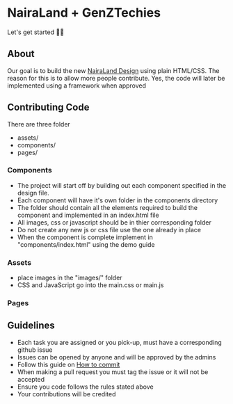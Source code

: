 # NairaLand + GenZTechies

Let's get started 🚀🚀

## About
Our goal is to build the new [NairaLand Design]() using plain HTML/CSS. The reason for this is to allow more people contribute. Yes, the code will later be implemented using a framework when approved

## Contributing Code
There are three folder 
- assets/
- components/
- pages/

### Components
- The project will start off by building out each component specified in the design file. 
- Each component will have it's own folder in the components directory 
- The folder should contain all the elements required to build the component and implemented in an index.html file
- All images, css or javascript should be in thier corresponding folder
- Do not create any new js or css file use the one already in place
- When the component is complete implement in "components/index.html" using the demo guide

### Assets
- place images in the "images/" folder
- CSS and JavaScript go into the main.css or main.js

### Pages


## Guidelines
- Each task you are assigned or you pick-up, must have a corresponding github issue
- Issues can be opened by anyone and will be approved by the admins
- Follow this guide on [How to commit](https://dev.to/tuasegun/a-guide-to-writing-industry-standard-git-commit-message-2ohl)
- When making a pull request you must tag the issue or it will not be accepted
- Ensure you code follows the rules stated above
- Your contributions will be credited
